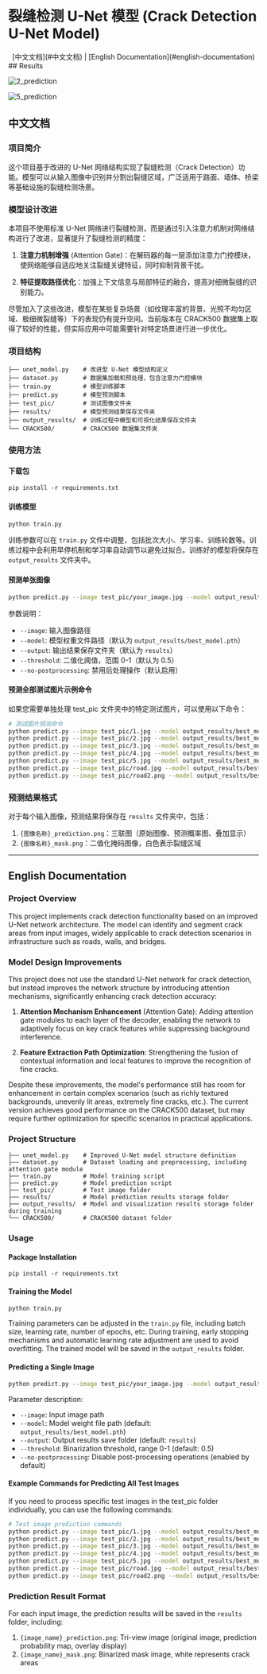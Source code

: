 # 裂缝检测 U-Net 模型 (Crack Detection U-Net Model)

<div align="center">
[中文文档](#中文文档) | [English Documentation](#english-documentation)
</div>
## Results

![2_prediction](D:\Code\Python\Crack_unet\crack_unet\results\2_prediction.png)

![5_prediction](D:\Code\Python\Crack_unet\crack_unet\results\5_prediction.png)



## 中文文档

### 项目简介

这个项目基于改进的 U-Net 网络结构实现了裂缝检测（Crack Detection）功能。模型可以从输入图像中识别并分割出裂缝区域，广泛适用于路面、墙体、桥梁等基础设施的裂缝检测场景。

### 模型设计改进

本项目不使用标准 U-Net 网络进行裂缝检测，而是通过引入注意力机制对网络结构进行了改进，显著提升了裂缝检测的精度：

1. **注意力机制增强** (Attention Gate)：在解码器的每一层添加注意力门控模块，使网络能够自适应地关注裂缝关键特征，同时抑制背景干扰。

2. **特征提取路径优化**：加强上下文信息与局部特征的融合，提高对细微裂缝的识别能力。

尽管加入了这些改进，模型在某些复杂场景（如纹理丰富的背景、光照不均匀区域、极细微裂缝等）下的表现仍有提升空间。当前版本在 CRACK500 数据集上取得了较好的性能，但实际应用中可能需要针对特定场景进行进一步优化。

### 项目结构

```
├── unet_model.py    # 改进型 U-Net 模型结构定义
├── dataset.py       # 数据集加载和预处理，包含注意力门控模块
├── train.py         # 模型训练脚本
├── predict.py       # 模型预测脚本
├── test_pic/        # 测试图像文件夹
├── results/         # 模型预测结果保存文件夹
├── output_results/  # 训练过程中模型和可视化结果保存文件夹
└── CRACK500/        # CRACK500 数据集文件夹
```

### 使用方法

#### 下载包 

```
pip install -r requirements.txt
```

#### 训练模型

```bash
python train.py
```

训练参数可以在 `train.py` 文件中调整，包括批次大小、学习率、训练轮数等。训练过程中会利用早停机制和学习率自动调节以避免过拟合。训练好的模型将保存在 `output_results` 文件夹中。

#### 预测单张图像

```bash
python predict.py --image test_pic/your_image.jpg --model output_results/best_model.pth --output results
```

参数说明：

- `--image`: 输入图像路径
- `--model`: 模型权重文件路径（默认为 `output_results/best_model.pth`）
- `--output`: 输出结果保存文件夹（默认为 `results`）
- `--threshold`: 二值化阈值，范围 0-1（默认为 0.5）
- `--no-postprocessing`: 禁用后处理操作（默认启用）

#### 预测全部测试图片示例命令

如果您需要单独处理 test_pic 文件夹中的特定测试图片，可以使用以下命令：

```bash
# 测试图片预测命令
python predict.py --image test_pic/1.jpg --model output_results/best_model.pth --output results
python predict.py --image test_pic/2.jpg --model output_results/best_model.pth --output results
python predict.py --image test_pic/3.jpg --model output_results/best_model.pth --output results
python predict.py --image test_pic/4.jpg --model output_results/best_model.pth --output results
python predict.py --image test_pic/5.jpg --model output_results/best_model.pth --output results
python predict.py --image test_pic/road.jpg --model output_results/best_model.pth --output results
python predict.py --image test_pic/road2.png --model output_results/best_model.pth --output results
```

### 预测结果格式

对于每个输入图像，预测结果将保存在 `results` 文件夹中，包括：

1. `{图像名称}_prediction.png`：三联图（原始图像、预测概率图、叠加显示）
2. `{图像名称}_mask.png`：二值化掩码图像，白色表示裂缝区域

---

## English Documentation

### Project Overview

This project implements crack detection functionality based on an improved U-Net network architecture. The model can identify and segment crack areas from input images, widely applicable to crack detection scenarios in infrastructure such as roads, walls, and bridges.

### Model Design Improvements

This project does not use the standard U-Net network for crack detection, but instead improves the network structure by introducing attention mechanisms, significantly enhancing crack detection accuracy:

1. **Attention Mechanism Enhancement** (Attention Gate): Adding attention gate modules to each layer of the decoder, enabling the network to adaptively focus on key crack features while suppressing background interference.

2. **Feature Extraction Path Optimization**: Strengthening the fusion of contextual information and local features to improve the recognition of fine cracks.

Despite these improvements, the model's performance still has room for enhancement in certain complex scenarios (such as richly textured backgrounds, unevenly lit areas, extremely fine cracks, etc.). The current version achieves good performance on the CRACK500 dataset, but may require further optimization for specific scenarios in practical applications.

### Project Structure

```
├── unet_model.py    # Improved U-Net model structure definition
├── dataset.py       # Dataset loading and preprocessing, including attention gate module
├── train.py         # Model training script
├── predict.py       # Model prediction script
├── test_pic/        # Test image folder
├── results/         # Model prediction results storage folder
├── output_results/  # Model and visualization results storage folder during training
└── CRACK500/        # CRACK500 dataset folder
```

### Usage

#### Package Installation

```
pip install -r requirements.txt
```

#### Training the Model

```bash
python train.py
```

Training parameters can be adjusted in the `train.py` file, including batch size, learning rate, number of epochs, etc. During training, early stopping mechanisms and automatic learning rate adjustment are used to avoid overfitting. The trained model will be saved in the `output_results` folder.

#### Predicting a Single Image

```bash
python predict.py --image test_pic/your_image.jpg --model output_results/best_model.pth --output results
```

Parameter description:

- `--image`: Input image path
- `--model`: Model weight file path (default: `output_results/best_model.pth`)
- `--output`: Output results save folder (default: `results`)
- `--threshold`: Binarization threshold, range 0-1 (default: 0.5)
- `--no-postprocessing`: Disable post-processing operations (enabled by default)

#### Example Commands for Predicting All Test Images

If you need to process specific test images in the test_pic folder individually, you can use the following commands:

```bash
# Test image prediction commands
python predict.py --image test_pic/1.jpg --model output_results/best_model.pth --output results
python predict.py --image test_pic/2.jpg --model output_results/best_model.pth --output results
python predict.py --image test_pic/3.jpg --model output_results/best_model.pth --output results
python predict.py --image test_pic/4.jpg --model output_results/best_model.pth --output results
python predict.py --image test_pic/5.jpg --model output_results/best_model.pth --output results
python predict.py --image test_pic/road.jpg --model output_results/best_model.pth --output results
python predict.py --image test_pic/road2.png --model output_results/best_model.pth --output results
```

### Prediction Result Format

For each input image, the prediction results will be saved in the `results` folder, including:

1. `{image_name}_prediction.png`: Tri-view image (original image, prediction probability map, overlay display)
2. `{image_name}_mask.png`: Binarized mask image, white represents crack areas

